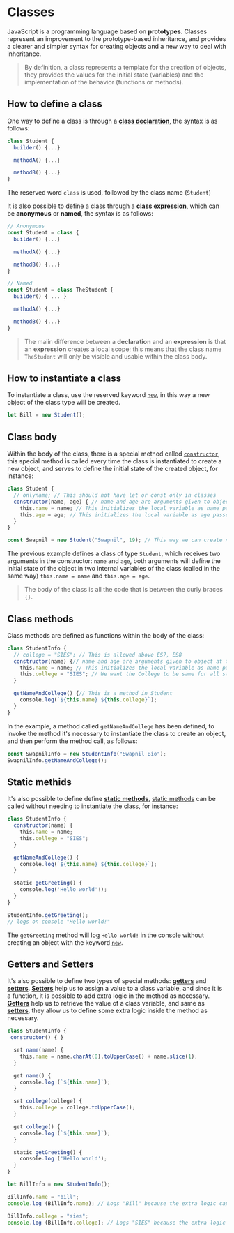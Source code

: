 # Classes

JavaScript is a programming language based on **prototypes**.
Classes represent an improvement to the prototype-based inheritance, and provides a clearer and simpler syntax for creating objects and a new way to deal with inheritance.

> By definition, a class represents a template for the creation of objects, they provides the values ​​for the initial state (variables) and the implementation of the behavior (functions or methods).

## How to define a class

One way to define a class is through a **[class declaration](https://developer.mozilla.org/en-US/docs/Web/JavaScript/Reference/Statements/class)**, the syntax is as follows:

```javascript
class Student {
  builder() {...}

  methodA() {...}

  methodB() {...}
}
```

The reserved word `class` is used, followed by the class name (`Student`)

It is also possible to define a class through a **[class expression](https://developer.mozilla.org/en-US/docs/Web/JavaScript/Reference/Operators/class)**, which can be **anonymous** or **named**, the syntax is as follows:

```javascript
// Anonymous
const Student = class {
  builder() {...}

  methodA() {...}

  methodB() {...}
}

// Named
const Student = class TheStudent {
  builder() { ... }

  methodA() {...}

  methodB() {...}
}
```

> The maiin difference between a **declaration** and an **expression** is that an **expression** creates a local scope; this means that the class name `TheStudent` will only be visible and usable within the class body.

## How to instantiate a class

To instantiate a class, use the reserved keyword [`new`](https://developer.mozilla.org/en-US/docs/Web/JavaScript/Reference/Operators/new), in this way a new object of the class type will be created.

```javascript
let Bill = new Student();
```

## Class body

Within the body of the class, there is a special method called [`constructor`](https://developer.mozilla.org/en-US/docs/Web/JavaScript/Reference/Classes/constructor), this special method is called every time the class is instantiated to create a new object, and serves to define the initial state of the created object, for instance:

```javascript
class Student {
  // onlyname; // This should not have let or const only in classes
  constructor(name, age) { // name and age are arguments given to object at the time of creation of object
    this.name = name; // This initializes the local variable as name passed in argument
    this.age = age; // This initializes the local variable as age passed in argument
  }
}

const Swapnil = new Student("Swapnil", 19); // This way we can create new objects with arguments
```

The previous example defines a class of type `Student`, which receives two arguments in the constructor: `name` and `age`, both arguments will define the initial state of the object in two internal variables of the class (called in the same way) `this.name = name` and `this.age = age`.

> The body of the class is all the code that is between the curly braces `{}`.


## Class methods

Class methods are defined as functions within the body of the class:

```javascript
class StudentInfo {
  // college = "SIES"; // This is allowed above ES7, ES8
  constructor(name) {// name and age are arguments given to object at the time of creation of object
    this.name = name; // This initializes the local variable as name passed in argument
    this.college = "SIES"; // We want the College to be same for all students that's why it is declared outside of constructor
  }

  getNameAndCollege() {// This is a method in Student
    console.log(`${this.name} ${this.college}`);
  }
}
```

In the example, a method called `getNameAndCollege` has been defined, to invoke the method it's necessary to instantiate the class to create an object, and then perform the method call, as follows:

```javascript
const SwapnilInfo = new StudentInfo("Swapnil Bio");
SwapnilInfo.getNameAndCollege();
```

## Static methids

It's also possible to define define **[static methods](https://developer.mozilla.org/en-US/docs/Glossary/Static_method)**, [static methods](https://developer.mozilla.org/en-US/docs/Glossary/Static_method) can be called without needing to instantiate the class, for instance:

```javascript
class StudentInfo {
  constructor(name) {
    this.name = name;
    this.college = "SIES";
  }

  getNameAndCollege() {
    console.log(`${this.name} ${this.college}`);
  }

  static getGreeting() {
    console.log('Hello world'!);
  }
}

StudentInfo.getGreeting();
// logs on console "Hello world!"
```

The `getGreeting` method will log `Hello world!` in the console without creating an object with the keyword [`new`](https://developer.mozilla.org/en-US/docs/Web/JavaScript/Reference/Operators/new).

## Getters and Setters

It's also possible to define two types of special methods: **[getters](https://developer.mozilla.org/en-US/docs/Web/JavaScript/Reference/Functions/get)** and **[setters](https://developer.mozilla.org/en-US/docs/Web/JavaScript/Reference/Functions/set)**.
**[Setters](https://developer.mozilla.org/en-US/docs/Web/JavaScript/Reference/Functions/set)** help us to assign a value to a class variable, and since it is a function, it is possible to add extra logic in the method as necessary.
**[Getters](https://developer.mozilla.org/en-US/docs/Web/JavaScript/Reference/Functions/get)** help us to retrieve the value of a class variable, and same as **[setters](https://developer.mozilla.org/en-US/docs/Web/JavaScript/Reference/Functions/set)**, they allow us to define some extra logic inside the method as necessary.

```javascript
class StudentInfo {
 constructor() { }

  set name(name) {
    this.name = name.charAt(0).toUpperCase() + name.slice(1);
  }

  get name() {
    console.log (`${this.name}`);
  }

  set college(college) {
    this.college = college.toUpperCase();
  }

  get college() {
    console.log (`${this.name}`);
  }

  static getGreeting() {
    console.log ('Hello world');
  }
}

let BillInfo = new StudentInfo();

BillInfo.name = "bill";
console.log (BillInfo.name); // Logs "Bill" because the extra logic capitalize the first letter

BillInfo.college = "sies";
console.log (BillInfo.college); // Logs "SIES" because the extra logic capitalizes the whole string
```
